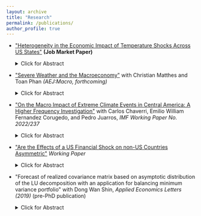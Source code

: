 ```yaml
---
layout: archive
title: "Research"
permalink: /publications/
author_profile: true
---
```

*    ["Heterogeneity in the Economic Impact of Temperature Shocks Across US States"](https://www.dropbox.com/scl/fi/pixqzfym60cekmahld126/JMP_Kim.pdf?rlkey=b2rlj9bgaqiajr45numo7v2ry&st=l87lpgaq&dl=0) <strong>(Job Market Paper)</strong>
      <details>
        <summary>Click for Abstract</summary>
          This paper presents new empirical evidence on short- and medium-term heterogeneous temperature effects on real GDP growth and inflation at the US state level. The results reveal heterogeneity across states, seasons,
        and time horizons, with the sign of responses becoming synchronized seven quarters after temperature shocks. By examining the joint responses of output and prices, I explore whether temperature shocks
        resemble demand or supply shock at the state-level. The nature of shock varies by season and time horizon: cold season shock initially acts as positive demand and supply shock but transitions to negative supply
        (mostly in north-eastern states) and positive demand shock (mostly in southern states) as the time horizon extends, whereas warm season shock predominantly resembles negative supply shock after seven quarters 
        (especially in southern states). Variations in state-level responses are explained by state attributes such as sectoral shares of manufacturing and services along with average temperature.
      </details>
  
*    ["Severe Weather and the Macroeconomy"](https://hskim27.github.io/files/weather_2024.pdf) with Christian Matthes and Toan Phan _(AEJ:Macro, forthcoming)_
      <details>
        <summary>Click for Abstract</summary>
        We investigate the impact of severe weather shocks on the US macroeconomy over the past sixty years. Using a nonlinear vector autoregressive model, we find robust evidence of time-varying effects. 
        While negligible at the beginning of the sample, the impact becomes significant at the end, where an increase in the severe weather index reduces aggregate industrial production and consumption growth rates, and 
        raises aggregate unemployment and inflation rates. The effects are persistent for up to twenty months. Our findings suggest limited adaptation to the increased severity of weather in the United States, at least at 
        the macroeconomic level.
       </details>

*    ["On the Macro Impact of Extreme Climate Events in Central America: A Higher Frequency Investigation"](https://www.imf.org/en/Publications/WP/Issues/2022/12/02/On-the-Macro-Impact-of-Extreme-Climate-Events-in-Central-America-A-Higher-Frequency-526284) with Carlos Chaverri, Emilio William Fernandez Corugedo, and Pedro Juarros, _IMF Working Paper No. 2022/237_
        <details>
          <summary>Click for Abstract</summary>
          Central America is one of the world’s most vulnerable regions to extreme climate events. The literature estimates the macroeconomic effects of climate events mainly using annual data, which might underestimate 
          the true effects as these extreme events tend to be short-lived and generate government and family support in response. To overcome this limitation, this paper studies Central American countries’ macroeconomic impact 
        of climatic disasters using high-frequency (monthly) data over the period 2000-2019. We identify extreme climate events by defining dummy variables related to storm and flood events reported in the EM-DAT 
        (Emergency Events Database) and estimate country-specific VAR and panel VAR. The results suggest that a climatic disaster drops monthly economic activity in most countries in the region of around 0.5 to 1 
        percentage points on impact, with persistent effects on the level of GDP. We show that even as extreme climate events were relatively less severe under our sample period, quantitative effects are similar or larger 
        than previously estimated for the region. In addition, remittances (transfers from family living abroad) increase for most countries in response to a extreme climate event, acting as a shock absorber. The results 
        are robust to controlling for the severity of the climate events, for which we construct a monthly climate index measuring severity of weather indicators by following the spirit of the Actuaries Climate Index 
        (ACI).
        </details>  
    
*    ["Are the Effects of a US Financial Shock on non-US Countries Asymmetric"](https://hskim27.github.io/files/us_financial_shock_asymmetric.pdf)  _Working Paper_
        <details>
          <summary>Click for Abstract</summary>
          In the past few decades, US financial markets have experienced a high degree of financial integration with non-US countries. I examine whether US financial shocks affect non-US economies, especially focusing on 
        potential asymmetric effects. US financial shocks are identified from a model that allows the asymmetric effects of US financial market disturbances following a recent paper (Barnichon, Matthes, and Ziegenbein 
        (2020)). Using Smooth Local Projection, I find that US financial shocks lead to asymmetric effects in a majority of G7 countries (Canada, Germany, France, the UK and Italy): an adverse US financial shock, i.e., 
        tightening of financial conditions, generates a significant decline in the countries’ output and the movements are similar across the countries, while a favorable US financial shock, i.e., easing of financial 
        conditions, generates no statistically significant responses. The asymmetry also exists in short-term interest rates and share prices indices.
        </details> 

* "Forecast of realized covariance matrix based on asymptotic distribution of the LU decomposition with an application for balancing minimum variance portfolio" with Dong Wan Shin, _Applied Economics Letters (2019)_ (pre-PhD publication)
    <details>
      <summary>Click for Abstract</summary>
      We derive the asymptotic distribution for the LU decomposition, that is, the Cholesky decomposition, of realized covariance matrix. Distributional properties are combined with an existing generalized heterogeneous 
      autoregressive (GHAR) method for forecasting realized covariance matrix, which will be referred to as a generalized HARQ (GHARQ) method. An out-of-sample forecast comparison of a real data set shows that the 
      proposed GHARQ method outperforms other existing methods in terms of optimizing the variances of portfolios.
       </details> 
      
